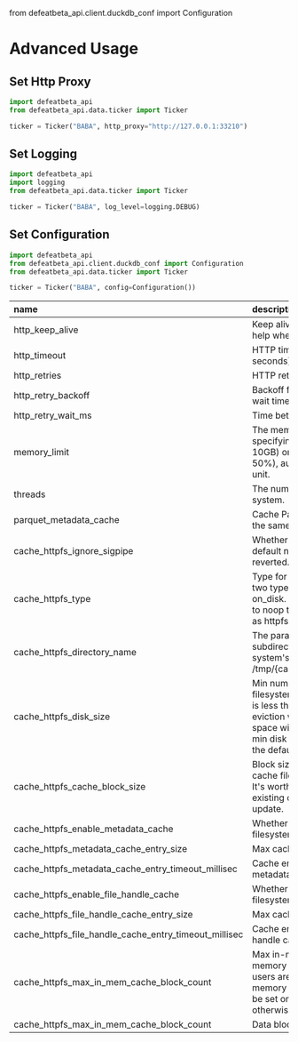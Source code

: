 from defeatbeta_api.client.duckdb_conf import Configuration

# Advanced Usage

## Set Http Proxy

```python
import defeatbeta_api
from defeatbeta_api.data.ticker import Ticker

ticker = Ticker("BABA", http_proxy="http://127.0.0.1:33210")
```

## Set Logging

```python
import defeatbeta_api
import logging
from defeatbeta_api.data.ticker import Ticker

ticker = Ticker("BABA", log_level=logging.DEBUG)
```

## Set Configuration

```python
import defeatbeta_api
from defeatbeta_api.client.duckdb_conf import Configuration
from defeatbeta_api.data.ticker import Ticker

ticker = Ticker("BABA", config=Configuration())
```

| name                                                  | description                                                                                                                                                                                                                                                                                                                   |     default      |
|:------------------------------------------------------|:------------------------------------------------------------------------------------------------------------------------------------------------------------------------------------------------------------------------------------------------------------------------------------------------------------------------------|:----------------:|
| http_keep_alive                                       | Keep alive connections. Setting this to false can help when running into connection failures                                                                                                                                                                                                                                  |       True       |
| http_timeout                                          | HTTP timeout read/write/connection/retry (in seconds)	                                                                                                                                                                                                                                                                        |       120        |
| http_retries                                          | HTTP retries on I/O error	                                                                                                                                                                                                                                                                                                    |        5         |
| http_retry_backoff                                    | Backoff factor for exponentially increasing retry wait time		                                                                                                                                                                                                                                                                 |       2.0        |
| http_retry_wait_ms                                    | Time between retries			                                                                                                                                                                                                                                                                                                       |       1000       |
| memory_limit                                          | The memory_limit parameter supports specifying either a fixed memory value (e.g., 10GB) or a percentage of system memory (e.g., 50%), automatically converting it into a valid unit.                                                                                                                                          |      '80%'       |
| threads                                               | The number of total threads used by the system.				                                                                                                                                                                                                                                                                           |        4         |
| parquet_metadata_cache                                | Cache Parquet metadata - useful when reading the same files multiple times					                                                                                                                                                                                                                                               |       True       |
| cache_httpfs_ignore_sigpipe                           | Whether to ignore SIGPIPE for the extension. By default not ignored. Once ignored, it cannot be reverted.					                                                                                                                                                                                                                |       True       |
| cache_httpfs_type                                     | Type for cached filesystem. Currently there're two types available, one is in_mem, another is on_disk. By default we use on-disk cache. Set to noop to disable, which behaves exactly same as httpfs extension.						                                                                                                         |    'on_disk'     |
| cache_httpfs_directory_name                           | The parameter defines the HTTPFS cache subdirectory, automatically created in the system's temp folder with versioning (e.g., /tmp/{cache_httpfs_directory_name}/{version}/).                                                                                                                                                 |  'defeat_cache'  |
| cache_httpfs_disk_size                                | Min number of bytes on disk for the cache filesystem to enable on-disk cache; if left bytes is less than the threshold, LRU based cache file eviction will be performed.By default, 5% disk space will be reserved for other usage. When min disk bytes specified with a positive value, the default value will be overriden. | 1*1024*1024*1024 |
| cache_httpfs_cache_block_size                         | Block size for cache, applies to both in-memory cache filesystem and on-disk cache filesystem. It's worth noting for on-disk filesystem, all existing cache files are invalidated after config update.	                                                                                                                       |   1*1024*1024    |
| cache_httpfs_enable_metadata_cache                    | Whether metadata cache is enable for cache filesystem. By default enabled.		                                                                                                                                                                                                                                                  |       True       |
| cache_httpfs_metadata_cache_entry_size                | Max cache size for metadata LRU cache.			                                                                                                                                                                                                                                                                                     |       1024       |
| cache_httpfs_metadata_cache_entry_timeout_millisec    | Cache entry timeout in milliseconds for metadata LRU cache.				                                                                                                                                                                                                                                                               |   8*3600*1000    |
| cache_httpfs_enable_file_handle_cache                 | Whether file handle cache is enable for cache filesystem. By default enabled.					                                                                                                                                                                                                                                            |       True       |
| cache_httpfs_file_handle_cache_entry_size             | Max cache size for file handle cache.						                                                                                                                                                                                                                                                                                   |       1024       |
| cache_httpfs_file_handle_cache_entry_timeout_millisec | Cache entry timeout in milliseconds for file handle cache.							                                                                                                                                                                                                                                                             |   8*3600*1000    |
| cache_httpfs_max_in_mem_cache_block_count             | Max in-memory cache block count for in-memory caches for all cache filesystems, so users are able to configure the maximum memory consumption. It's worth noting it should be set only once before all filesystem access, otherwise there's no affect.								                                                                |        64        |
| cache_httpfs_max_in_mem_cache_block_count             | Data block cache entry timeout in milliseconds.									                                                                                                                                                                                                                                                                      |    1800*1000     |
